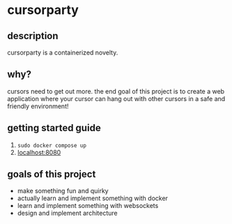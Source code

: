 # cursorparty
## description
cursorparty is a containerized novelty.

## why?
cursors need to get out more. the end goal of this project is to create a web application where your cursor can hang out with other cursors in a safe and friendly environment!

## getting started guide
1. `sudo docker compose up`
2. [localhost:8080](http://localhost:8080/)

## goals of this project
 - make something fun and quirky
 - actually learn and implement something with docker
 - learn and implement something with websockets
 - design and implement architecture